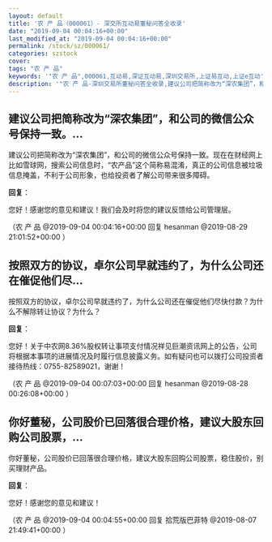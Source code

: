 ```yaml
---
layout: default
title: '农 产 品（000061）- 深交所互动易董秘问答全收录'
date: "2019-09-04 00:04:16+00:00"
last_modified_at: "2019-09-04 00:04:16+00:00"
permalink: /stock/sz/000061/
categories: szstock
cover: 
tags: "农 产 品"
keywords: '"农 产 品",000061,互动易,深证互动易,深圳交易所,上证易互动,上证e互动'
description: '"农 产 品-深圳交易所董秘问答全收录,建议公司把简称改为“深农集团”，和公司的微信公众号保持一致。现在在财经网上比如雪球网，搜索公司信息时，“农产品”这个简称易混淆，真正的公司信息被垃圾信息掩盖，不利于公司形象，也给投资者了解公司带来很多障碍。"'
---
```


## 建议公司把简称改为“深农集团”，和公司的微信公众号保持一致。...

建议公司把简称改为“深农集团”，和公司的微信公众号保持一致。现在在财经网上比如雪球网，搜索公司信息时，“农产品”这个简称易混淆，真正的公司信息被垃圾信息掩盖，不利于公司形象，也给投资者了解公司带来很多障碍。

**回复**：

您好！感谢您的意见和建议！我们会及时将您的建议反馈给公司管理层。 

（农 产 品  @2019-09-04 00:04:16+00:00 回复 hesanman  @2019-08-29 21:01:52+00:00 ）

## 按照双方的协议，卓尔公司早就违约了，为什么公司还在催促他们尽...

按照双方的协议，卓尔公司早就违约了，为什么公司还在催促他们尽快付款？为什么不解除转让协议？为什么？

**回复**：

您好！关于中农网8.36%股权转让事项支付情况祥见巨潮资讯网上的公告，公司将根据本事项的进展情况及时履行信息披露义务。如有疑问也可以拨打公司投资者接待热线：0755-82589021，谢谢！ 

（农 产 品  @2019-09-04 00:07:03+00:00 回复 hesanman  @2019-08-28 00:26:08+00:00 ）

## 你好董秘，公司股价已回落很合理价格，建议大股东回购公司股票，...

你好董秘，公司股价已回落很合理价格，建议大股东回购公司股票，稳住股价，别买理财产品。

**回复**：

您好！感谢您的意见和建议！ 

（农 产 品  @2019-09-04 00:04:55+00:00 回复 拾荒版巴菲特  @2019-08-07 21:49:41+00:00 ）

